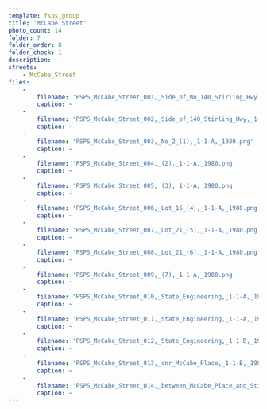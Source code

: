 ```yaml
---
template: fsps_group
title: 'McCabe Street'
photo_count: 14
folder: 7
folder_order: 8
folder_check: 1
description: ~
streets:
    - McCabe_Street
files:
    -
        filename: 'FSPS_McCabe_Street_001,_Side_of_No_140_Stirling_Hwy,_1-1-A,_1980.png'
        caption: ~
    -
        filename: 'FSPS_McCabe_Street_002,_Side_of_140_Stirling_Hwy,_1-1-A,_1980.png'
        caption: ~
    -
        filename: 'FSPS_McCabe_Street_003,_No_2_(1),_1-1-A,_1980.png'
        caption: ~
    -
        filename: 'FSPS_McCabe_Street_004,_(2),_1-1-A,_1980.png'
        caption: ~
    -
        filename: 'FSPS_McCabe_Street_005,_(3),_1-1-A,_1980.png'
        caption: ~
    -
        filename: 'FSPS_McCabe_Street_006,_Lot_16_(4),_1-1-A,_1980.png'
        caption: ~
    -
        filename: 'FSPS_McCabe_Street_007,_Lot_21_(5),_1-1-A,_1980.png'
        caption: ~
    -
        filename: 'FSPS_McCabe_Street_008,_Lot_21_(6),_1-1-A,_1980.png'
        caption: ~
    -
        filename: 'FSPS_McCabe_Street_009,_(7),_1-1-A,_1980.png'
        caption: ~
    -
        filename: 'FSPS_McCabe_Street_010,_State_Engineering,_1-1-A,_1980.png'
        caption: ~
    -
        filename: 'FSPS_McCabe_Street_011,_State_Engineering,_1-1-A,_1980.png'
        caption: ~
    -
        filename: 'FSPS_McCabe_Street_012,_State_Engineering,_1-1-B,_1980.png'
        caption: ~
    -
        filename: 'FSPS_McCabe_Street_013,_cnr_McCabe_Place,_1-1-B,_1980.png'
        caption: ~
    -
        filename: 'FSPS_McCabe_Street_014,_between_McCabe_Place_and_Stirling_Hwy,_1-1-B,_1980.png'
        caption: ~
---
```

